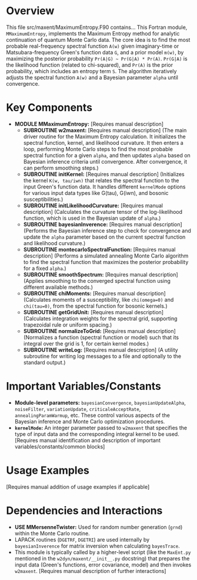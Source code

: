 # Overview

This file src/maxent/MaximumEntropy.F90 contains...
This Fortran module, `MMaximumEntropy`, implements the Maximum Entropy method for analytic continuation of quantum Monte Carlo data. The core idea is to find the most probable real-frequency spectral function `A(w)` given imaginary-time or Matsubara-frequency Green's function data `G`, and a prior model `m(w)`, by maximizing the posterior probability `Pr(A|G) ~ Pr(G|A) * Pr(A)`. `Pr(G|A)` is the likelihood function (related to chi-squared), and `Pr(A)` is the prior probability, which includes an entropy term `S`. The algorithm iteratively adjusts the spectral function `A(w)` and a Bayesian parameter `alpha` until convergence.

# Key Components

- **MODULE MMaximumEntropy:** [Requires manual description]
  - **SUBROUTINE w2maxent:** [Requires manual description] (The main driver routine for the Maximum Entropy calculation. It initializes the spectral function, kernel, and likelihood curvature. It then enters a loop, performing Monte Carlo steps to find the most probable spectral function for a given `alpha`, and then updates `alpha` based on Bayesian inference criteria until convergence. After convergence, it can perform smoothing steps.)
  - **SUBROUTINE initKernel:** [Requires manual description] (Initializes the kernel `K(w, tau/iwn)` that relates the spectral function to the input Green's function data. It handles different `kernelMode` options for various input data types like G(tau), G(iwn), and bosonic susceptibilities.)
  - **SUBROUTINE initLikelihoodCurvature:** [Requires manual description] (Calculates the curvature tensor of the log-likelihood function, which is used in the Bayesian update of `alpha`.)
  - **SUBROUTINE bayesianInverence:** [Requires manual description] (Performs the Bayesian inference step to check for convergence and update the `alpha` parameter based on the current spectral function and likelihood curvature.)
  - **SUBROUTINE montecarloSpectralFunction:** [Requires manual description] (Performs a simulated annealing Monte Carlo algorithm to find the spectral function that maximizes the posterior probability for a fixed `alpha`.)
  - **SUBROUTINE smoothSpectrum:** [Requires manual description] (Applies smoothing to the converged spectral function using different available methods.)
  - **SUBROUTINE chiMoments:** [Requires manual description] (Calculates moments of a susceptibility, like `chi(omega=0)` and `chi(tau=0)`, from the spectral function for bosonic kernels.)
  - **SUBROUTINE getGridUnit:** [Requires manual description] (Calculates integration weights for the spectral grid, supporting trapezoidal rule or uniform spacing.)
  - **SUBROUTINE normalizeToGrid:** [Requires manual description] (Normalizes a function (spectral function or model) such that its integral over the grid is 1, for certain kernel modes.)
  - **SUBROUTINE writeLog:** [Requires manual description] (A utility subroutine for writing log messages to a file and optionally to the standard output.)

# Important Variables/Constants

- **Module-level parameters:** `bayesianConvergence`, `bayesianUpdateAlpha`, `noiseFilter`, `variationUpdate`, `criticaleAcceptRate`, `annealingParamWarmup`, etc. These control various aspects of the Bayesian inference and Monte Carlo optimization procedures.
- **`kernelMode`:** An integer parameter passed to `w2maxent` that specifies the type of input data and the corresponding integral kernel to be used.
[Requires manual identification and description of important variables/constants/common blocks]

# Usage Examples

[Requires manual addition of usage examples if applicable]

# Dependencies and Interactions

- **USE MMersenneTwister:** Used for random number generation (`grnd`) within the Monte Carlo routine.
- LAPACK routines (`DGETRF`, `DGETRI`) are used internally by `bayesianInverence` for matrix inversion when calculating `bayesTrace`.
- This module is typically called by a higher-level script (like the `MaxEnt.py` mentioned in the `w2dyn/maxent/__init__.py` docstring) that prepares the input data (Green's functions, error covariance, model) and then invokes `w2maxent`.
[Requires manual description of further interactions]
